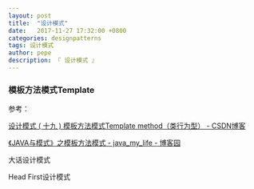 ```yaml
---
layout: post
title:  "设计模式"
date:   2017-11-27 17:32:00 +0800
categories: designpatterns
tags: 设计模式
author: pepe
description: 『 设计模式 』
---
```


   
   
### 模板方法模式Template  

参考：

[设计模式 ( 十九 ) 模板方法模式Template method（类行为型） - CSDN博客](http://blog.csdn.net/hguisu/article/details/7564039)

[《JAVA与模式》之模板方法模式 - java_my_life - 博客园](https://www.cnblogs.com/java-my-life/archive/2012/05/14/2495235.html)

大话设计模式

Head First设计模式

